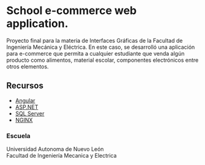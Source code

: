 # School e-commerce web application.

Proyecto final para la materia de Interfaces Gráficas de la Facultad de Ingeniería Mecánica y Eléctrica. En este caso, se desarrolló una aplicación para e-commerce que permita a cualquier estudiante que venda algún producto como alimentos, material escolar, componentes electrónicos entre otros elementos.


## Recursos
* [Angular](https://angular.io/)
* [ASP.NET](https://dotnet.microsoft.com/es-es/apps/aspnet)
* [SQL Server](https://www.microsoft.com/es-mx/sql-server/)
* [NGINX](https://www.nginx.com/)

### Escuela
Universidad Autonoma de Nuevo León  
Facultad de Ingeniería Mecanica y Electrica